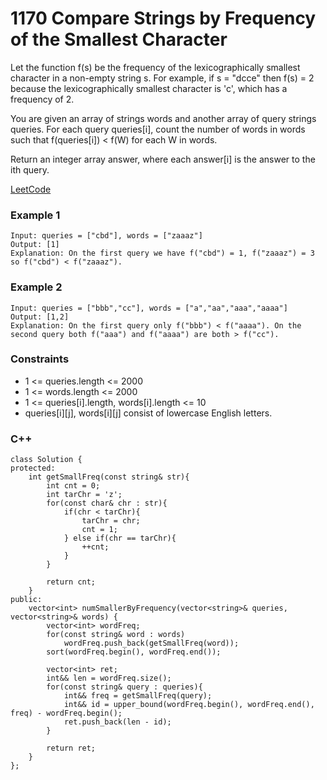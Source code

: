 # 1170 Compare Strings by Frequency of the Smallest Character

Let the function f(s) be the frequency of the lexicographically smallest character in a non-empty string s. For example, if s = "dcce" then f(s) = 2 because the lexicographically smallest character is 'c', which has a frequency of 2.

You are given an array of strings words and another array of query strings queries. For each query queries[i], count the number of words in words such that f(queries[i]) < f(W) for each W in words.

Return an integer array answer, where each answer[i] is the answer to the ith query.


[LeetCode](https://leetcode.cn/problems/compare-strings-by-frequency-of-the-smallest-character/)

### Example 1

```
Input: queries = ["cbd"], words = ["zaaaz"]
Output: [1]
Explanation: On the first query we have f("cbd") = 1, f("zaaaz") = 3 so f("cbd") < f("zaaaz"). 
```

### Example 2

```
Input: queries = ["bbb","cc"], words = ["a","aa","aaa","aaaa"]
Output: [1,2]
Explanation: On the first query only f("bbb") < f("aaaa"). On the second query both f("aaa") and f("aaaa") are both > f("cc").
```

### Constraints

* 1 <= queries.length <= 2000
* 1 <= words.length <= 2000
* 1 <= queries[i].length, words[i].length <= 10
* queries[i][j], words[i][j] consist of lowercase English letters.

### C++ 

```
class Solution {
protected:
    int getSmallFreq(const string& str){
        int cnt = 0;
        int tarChr = 'z';
        for(const char& chr : str){
            if(chr < tarChr){
                tarChr = chr;
                cnt = 1;
            } else if(chr == tarChr){
                ++cnt;
            }
        }            
                
        return cnt;
    }
public:
    vector<int> numSmallerByFrequency(vector<string>& queries, vector<string>& words) {
        vector<int> wordFreq;
        for(const string& word : words)
            wordFreq.push_back(getSmallFreq(word));
        sort(wordFreq.begin(), wordFreq.end());

        vector<int> ret;
        int&& len = wordFreq.size();
        for(const string& query : queries){
            int&& freq = getSmallFreq(query);
            int&& id = upper_bound(wordFreq.begin(), wordFreq.end(), freq) - wordFreq.begin();
            ret.push_back(len - id);
        }

        return ret;
    }
};
```